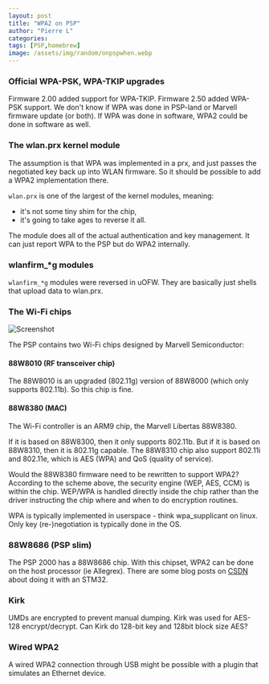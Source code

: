 ```yaml
---
layout: post
title: "WPA2 on PSP"
author: "Pierre L"
categories: 
tags: [PSP,homebrew]
image: /assets/img/random/onpspwhen.webp
---
```


### Official WPA-PSK, WPA-TKIP upgrades

Firmware 2.00 added support for WPA-TKIP. Firmware 2.50 added WPA-PSK support. We don't know if WPA was done in PSP-land or Marvell firmware update (or both). If WPA was done in software, WPA2 could be done in software as well.

### The wlan.prx kernel module

The assumption is that WPA was implemented in a prx, and just passes the negotiated key back up into WLAN firmware. So it should be possible to add a WPA2 implementation there.

`wlan.prx` is one of the largest of the kernel modules, meaning:

- it's not some tiny shim for the chip,
- it's going to take ages to reverse it all.

The module does all of the actual authentication and key management. It can just report WPA to the PSP but do WPA2 internally.

### wlanfirm_*g modules

`wlanfirm_*g` modules were reversed in uOFW. They are basically just shells that upload data to wlan.prx.

### The Wi-Fi chips

![Screenshot](https://github.com/PSP-Archive/PSP-Archive.github.io/raw/gh-pages/assets/img/random/wifichips.webp)

The PSP contains two Wi-Fi chips designed by Marvell Semiconductor:

#### 88W8010 (RF transceiver chip)

The 88W8010 is an upgraded (802.11g) version of 88W8000 (which only supports 802.11b). So this chip is fine. 

#### 88W8380 (MAC)

The Wi-Fi controller is an ARM9 chip, the Marvell Libertas 88W8380.

If it is based on 88W8300, then it only supports 802.11b. But if it is based on 88W8310, then it is 802.11g capable. The 88W8310 chip also support 802.11i and 802.11e, which is AES (WPA) and QoS (quality of service).

Would the 88W8380 firmware need to be rewritten to support WPA2? According to the scheme above, the security engine (WEP, AES, CCM) is within the chip. WEP/WPA is handled directly inside the chip rather than the driver instructing the chip where and when to do encryption routines. 

WPA is typically implemented in userspace - think wpa_supplicant on linux. Only key (re-)negotiation is typically done in the OS.

### 88W8686 (PSP slim)

The PSP 2000 has a 88W8686 chip. With this chipset, WPA2 can be done on the host processor (ie Allegrex). There are some blog posts on [CSDN](https://blog.csdn.net/zlk1214/article/details/79531191) about doing it with an STM32. 

### Kirk

UMDs are encrypted to prevent manual dumping. Kirk was used for AES-128 encrypt/decrypt. Can Kirk do 128-bit key and 128bit block size AES?

### Wired WPA2

A wired WPA2 connection through USB might be possible with a plugin that simulates an Ethernet device.
